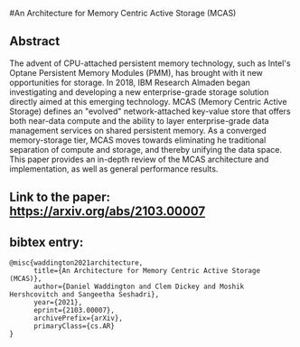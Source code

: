 #An Architecture for Memory Centric Active Storage (MCAS)
## Abstract
The advent of CPU-attached persistent memory technology, such as Intel's Optane Persistent Memory Modules (PMM),
has brought with it new opportunities for storage. In 2018, IBM Research Almaden began investigating and developing
a new enterprise-grade storage solution directly aimed at this emerging technology.
MCAS (Memory Centric Active Storage) defines an "evolved" network-attached key-value store that offers both near-data compute and the ability to layer enterprise-grade data management services on shared persistent memory. As a converged memory-storage tier, MCAS moves towards eliminating he traditional separation of compute and storage, and thereby unifying the data space. This paper provides an in-depth review of the MCAS architecture
and implementation, as well as general performance
results.

## Link to the paper: https://arxiv.org/abs/2103.00007

## bibtex entry:
```
@misc{waddington2021architecture,
      title={An Architecture for Memory Centric Active Storage (MCAS)}, 
      author={Daniel Waddington and Clem Dickey and Moshik Hershcovitch and Sangeetha Seshadri},
      year={2021},
      eprint={2103.00007},
      archivePrefix={arXiv},
      primaryClass={cs.AR}
}
```
